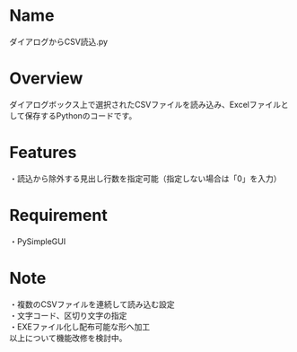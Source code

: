 # Name
ダイアログからCSV読込.py
# Overview
ダイアログボックス上で選択されたCSVファイルを読み込み、Excelファイルとして保存するPythonのコードです。
# Features
・読込から除外する見出し行数を指定可能（指定しない場合は「0」を入力）
# Requirement
・PySimpleGUI
# Note  
・複数のCSVファイルを連続して読み込む設定  
・文字コード、区切り文字の指定  
・EXEファイル化し配布可能な形へ加工  
以上について機能改修を検討中。  
